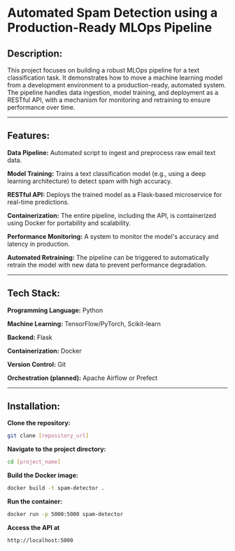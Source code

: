 # Automated Spam Detection using a Production-Ready MLOps Pipeline

## Description:
This project focuses on building a robust MLOps pipeline for a text classification task. It demonstrates how to move a machine learning model from a development environment to a production-ready, automated system. The pipeline handles data ingestion, model training, and deployment as a RESTful API, with a mechanism for monitoring and retraining to ensure performance over time.

---

## Features:

**Data Pipeline:** Automated script to ingest and preprocess raw email text data.

**Model Training:** Trains a text classification model (e.g., using a deep learning architecture) to detect spam with high accuracy.

**RESTful API:** Deploys the trained model as a Flask-based microservice for real-time predictions.

**Containerization:** The entire pipeline, including the API, is containerized using Docker for portability and scalability.

**Performance Monitoring:** A system to monitor the model's accuracy and latency in production.

**Automated Retraining:** The pipeline can be triggered to automatically retrain the model with new data to prevent performance degradation.

---

## Tech Stack:

**Programming Language:** Python

**Machine Learning:** TensorFlow/PyTorch, Scikit-learn

**Backend:** Flask

**Containerization:** Docker

**Version Control:** Git

**Orchestration (planned):** Apache Airflow or Prefect

---

## Installation:

**Clone the repository:**
```bash
git clone [repository_url]
```
**Navigate to the project directory:**
```bash
cd [project_name]
```
**Build the Docker image:**
```bash
docker build -t spam-detector .
```
**Run the container:**
```bash
docker run -p 5000:5000 spam-detector
```
**Access the API at** 
```arduino
http://localhost:5000
```
